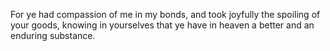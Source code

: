 For ye had compassion of me in my bonds, and took joyfully the spoiling of your goods, knowing in yourselves that ye have in heaven a better and an enduring substance.
